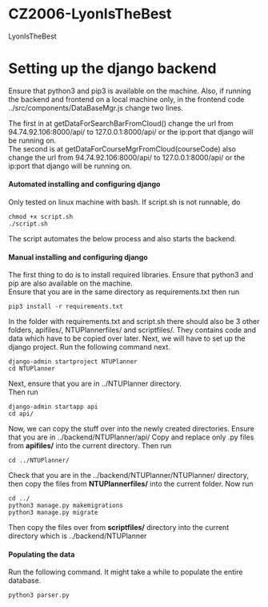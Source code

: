 # CZ2006-LyonIsTheBest
LyonIsTheBest

# Setting up the django backend
Ensure that python3 and pip3 is available on the machine. Also, if running the backend and frontend
on a local machine only, in the frontend code ../src/components/DataBaseMgr.js change two lines. <br>

The first in at getDataForSearchBarFromCloud() change the url from 94.74.92.106:8000/api/ to 127.0.0.1:8000/api/ or the ip:port
that django will be running on.<br> 
The second is at 
getDataForCourseMgrFromCloud(courseCode) also change the url from 94.74.92.106:8000/api/ to 127.0.0.1:8000/api/ or the ip:port
that django will be running on.
#### Automated installing and configuring django <br>
Only tested on linux machine with bash. If script.sh is not runnable, do

    chmod +x script.sh
    ./script.sh

The script automates the below process and also starts the backend.

#### Manual installing and configuring django
The first thing to do is to install required libraries. Ensure that python3 and pip are also
available on the machine. <br>
Ensure that you are in the same directory as requirements.txt then run <br>

    pip3 install -r requirements.txt

In the folder with requirements.txt and script.sh there should also be 3
other folders, apifiles/, NTUPlannerfiles/ and scriptfiles/. They contains code and
data which have to be copied over later.
Next, we will have to set up the django project. 
Run the following command next. <br>

    django-admin startproject NTUPlanner
    cd NTUPlanner

Next, ensure that you are in ../NTUPlanner directory. <br>
Then run <br>

    django-admin startapp api
    cd api/
    
Now, we can copy the stuff over into the newly created directories. Ensure that you are in ../backend/NTUPlanner/api/
Copy and replace only .py files from **apifiles/** into the current directory. Then run <br>
    
    
    cd ../NTUPlanner/

Check that you are in the ../backend/NTUPlanner/NTUPlanner/ directory, then copy the files 
from **NTUPlannerfiles/** into the current folder. Now run

    cd ../
    python3 manage.py makemigrations
    python3 manage.py migrate

Then copy the files over from **scriptfiles/** directory into the current directory which is ../backend/NTUPlanner

#### Populating the data
Run the following command. It might take a while to populate the entire database.

    python3 parser.py
